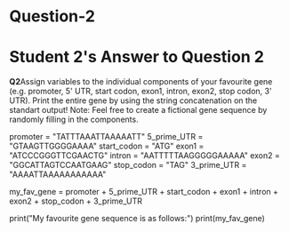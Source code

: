 # Question-2
# Student 2's Answer to Question 2

**Q2**Assign variables to the individual components of your favourite gene (e.g. promoter, 5' UTR, start codon, exon1, intron, exon2, stop codon, 3' UTR). Print the 
entire gene by using the string concatenation on the standart output! Note: Feel free to create a fictional gene sequence by randomly filling in the components.


promoter = "TATTTAAATTAAAAATT"
5_prime_UTR = "GTAAGTTGGGGAAAA"
start_codon = "ATG"
exon1 = "ATCCCGGGTTCGAACTG"
intron = "AATTTTTAAGGGGGAAAAA"
exon2 = "GGCATTAGTCCAATGAAG"
stop_codon = "TAG"
3_prime_UTR = "AAAATTAAAAAAAAAAA"

my_fav_gene = promoter + 5_prime_UTR + start_codon + exon1 + intron + exon2 + stop_codon + 3_prime_UTR

print("My favourite gene sequence is as follows:")
print(my_fav_gene)
